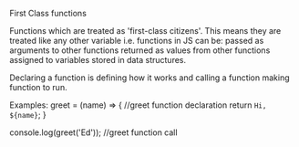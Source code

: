 First Class functions

Functions which are treated as 'first-class citizens'.
This means they are treated like any other variable
i.e. functions in JS can be:
    passed as arguments to other functions
    returned as values from other functions
    assigned to variables
    stored in data structures.

Declaring a function is defining how it works and calling a function making function to run.

Examples:
greet = (name) => {        //greet function declaration
    return `Hi, ${name}`;
}

console.log(greet('Ed'));  //greet function call